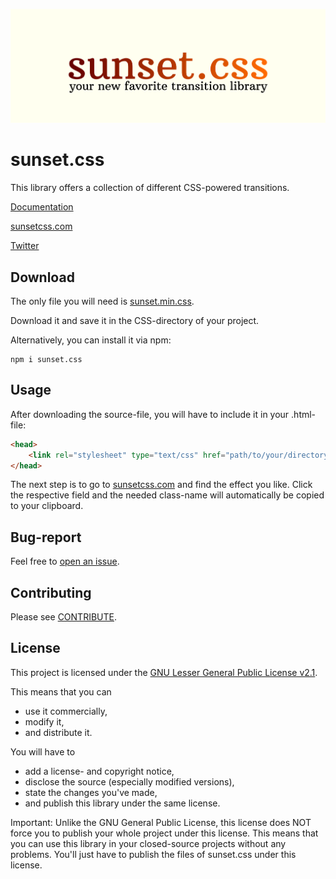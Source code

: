 ![](other/banner.png)

# sunset.css

This library offers a collection of different CSS-powered transitions.

[Documentation](https://github.com/philippwilhelm/sunset.css/wiki)

[sunsetcss.com](https://sunsetcss.com/)

[Twitter](https://twitter.com/sunset_css)

## Download

The only file you will need is [sunset.min.css](https://github.com/philippwilhelm/sunset.css/blob/main/dist/sunset.min.css).

Download it and save it in the CSS-directory of your project.

Alternatively, you can install it via npm:

```
npm i sunset.css
```

## Usage

After downloading the source-file, you will have to include it in your .html-file:

```html
<head>
	<link rel="stylesheet" type="text/css" href="path/to/your/directory/sunset.min.css">
</head>
```

The next step is to go to  [sunsetcss.com](https://sunsetcss.com) and find the effect you like. Click the respective field and the needed class-name will automatically be copied to your clipboard.

## Bug-report

Feel free to [open an issue](https://github.com/philippwilhelm/sunset.css/issues).

## Contributing

Please see [CONTRIBUTE](https://github.com/philippwilhelm/sunset.css/wiki/3.-Contribute).

## License

This project is licensed under the [GNU Lesser General Public License v2.1](https://github.com/philippwilhelm/sunset.css/blob/main/LICENSE).

This means that you can

* use it commercially,
* modify it,
* and distribute it.

You will have to 

* add a license- and copyright notice,
* disclose the source (especially modified versions),
* state the changes you've made,
* and publish this library under the same license.

Important: Unlike the GNU General Public License, this license does NOT force you to publish your whole project under this license.
This means that you can use this library in your closed-source projects without any problems. You'll just have to publish the files of sunset.css under this license.





